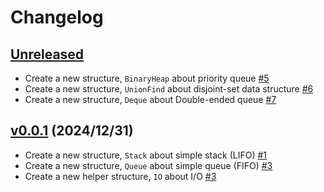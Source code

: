 # Changelog

## [Unreleased](https://github.com/today2098/go-algorithm/compare/v0.0.1...HEAD)

- Create a new structure, `BinaryHeap` about priority queue [#5](https://github.com/today2098/go-algorithm/pull/5)
- Create a new structure, `UnionFind` about disjoint-set data structure [#6](https://github.com/today2098/go-algorithm/pull/6)
- Create a new structure, `Deque` about Double-ended queue [#7](https://github.com/today2098/go-algorithm/pull/7)


## [v0.0.1](https://github.com/today2098/go-algorithm/compare/84c1c73...v0.0.1) (2024/12/31)

- Create a new structure, `Stack` about simple stack (LIFO) [#1](https://github.com/today2098/go-algorithm/pull/1)
- Create a new structure, `Queue` about simple queue (FIFO) [#3](https://github.com/today2098/go-algorithm/pull/3)
- Create a new helper structure, `IO` about I/O [#3](https://github.com/today2098/go-algorithm/pull/3)
